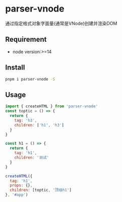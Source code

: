 # parser-vnode
通过指定格式对象字面量(通常是VNode)创建并渲染DOM




## Requirement

- node version:>=14

## Install

``` zsh
pnpm i parser-vnode -S
```


## Usage


``` js
import { createHTML } from 'parser-vnode'
const toptic = () => {
  return {
    tag: 'h3',
    children: ['h1', 'h3']
  }
}

const h1 = () => {
  return {
    tag: 'h1',
    children: '测试'
  }
}

createHTML({
  tag: 'h1',
  props: {},
  children: [toptic, '顶级h1']
}, '#app')
```

<!-- ## Options


``` ts

``` -->



